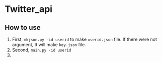 # Twitter_api

## How to use
1. First, `mkjson.py -id userid` to make `userid.json` file.
   If there were not argument, It will make `key.json` file.
2. Second, `main.py -id userid`
3. 
